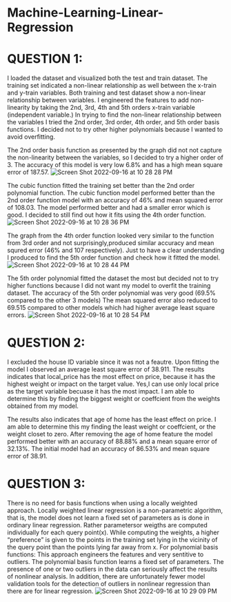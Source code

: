 # Machine-Learning-Linear-Regression

# QUESTION 1:

I loaded the dataset and visualized both the test and train dataset. 
The training set indicated a non-linear relationship as well between the x-train and y-train variables. Both training and test dataset show a non-linear relationship between variables. I engineered the features to add non-linearity by taking the 2nd, 3rd, 4th and 5th orders x-train variable (independent variable.)
In trying to find the non-linear relationship between the variables I tried the 2nd order, 3rd order, 4th order, and 5th order basis functions. I decided not to try other higher polynomials because I wanted to avoid overfitting.

The 2nd order basis function as presented by the graph did not not capture the non-linearity 
between the variables, so I decided to try a higher order of 3. The accuracy of this model is very low 6.8% and has a high mean square error of 187.57.
![Screen Shot 2022-09-16 at 10 28 28 PM](https://user-images.githubusercontent.com/89150972/190839244-92fe6cb0-d85a-4038-857e-bae68b52bdb5.png)

The cubic function fitted the training set better than the 2nd order polynomial function. The cubic function model performed better than the 2nd order function model with an accuracy of 46% and mean squared error of 108.03. The model performed better and had a smaller error which is good. I decided to still find out how it fits using the 4th order function.
![Screen Shot 2022-09-16 at 10 28 36 PM](https://user-images.githubusercontent.com/89150972/190839253-d3a6d40f-7912-44f0-b2b4-6cf143422d63.png)



The graph from the 4th order function looked very similar to the function from 3rd order and not surprisingly,produced similar accuracy and mean squred error (46% and 107 respectively). Just to have a clear understanding I produced to find the 5th order function and check how it fitted the model.
![Screen Shot 2022-09-16 at 10 28 44 PM](https://user-images.githubusercontent.com/89150972/190839269-c14baaa2-1510-45e0-8104-251c08492c36.png)


The 5th order polynomial fitted the dataset the most but decided not to try higher functions because I did not want my model to overfit the training dataset. The accuracy of the 5th order polynomial was very good (69.5% compared to the other 3 models)
The mean squared error also reduced to 69.515 compared to other models which had higher average least square errors.
![Screen Shot 2022-09-16 at 10 28 54 PM](https://user-images.githubusercontent.com/89150972/190839275-525d0968-0c7c-4f14-891a-e5c6ac80370a.png)



# QUESTION 2:

I excluded the house ID variable since it was not a feautre. 
Upon fitting the model I observed an average least square error of 38.911.
The results indicates that local_price has the most effect on price, because it has the highest weight or impact on the target value.
Yes,I can use only local price as the target variable becuase it has the most impact.
I am able to determine this by finding the biggest weight or coeffcient from the weights obtained from my model.

The results also indicates that age of home has the least effect on price.
I am able to determine this my finding the least weight or coeffcient, or the weight closet to zero.
After removing the age of home feature the model performed better with an accuracy of 88.88% and a mean square error of 32.13%. The initial model had an accuracy of 86.53% and mean square error of 38.91.

# QUESTION 3: 

There is no need for basis functions when using a locally weighted approach.
Locally weighted linear regression is a non-parametric algorithm, that is, the model does not learn a fixed set of parameters as is done in ordinary linear regression.
Rather parametersor weigths are computed individually for each query point(x). While computing the weights, a higher “preference” is given to the points in the training set lying in the vicinity of the query point than the points lying far away from x.
For polynomial basis functions:
This approach engineers the features and very sentitive to outliers. The polynomial basis function learns a fixed set of parameters. The presence of one or two outliers in the data can seriously affect the results of nonlinear analysis. In addition, 
there are unfortunately fewer model validation tools for the detection of outliers in nonlinear regression than there are for linear regression.
![Screen Shot 2022-09-16 at 10 29 09 PM](https://user-images.githubusercontent.com/89150972/190839200-31517e72-dfbf-4286-b419-10d86ce36061.png)


